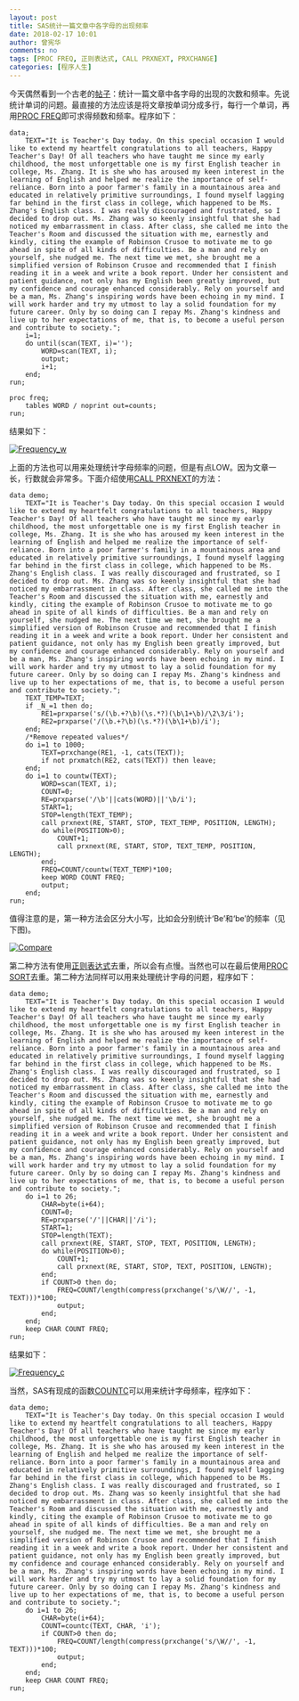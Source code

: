 ```yaml
---
layout: post
title: SAS统计一篇文章中各字母的出现频率
date: 2018-02-17 10:01
author: 曾宪华
comments: no
tags: [PROC FREQ, 正则表达式, CALL PRXNEXT, PRXCHANGE]
categories: [程序人生]
---
```

今天偶然看到一个古老的<a href="http://bbs.pinggu.org/thread-1570329-1-1.html" target="_blank"><span style="text-decoration: none;">帖子</span></a>：统计一篇文章中各字母的出现的次数和频率。先说统计单词的问题。最直接的方法应该是将文章按单词分成多行，每行一个单词，再用<a href="https://support.sas.com/documentation/cdl/en/statug/63033/HTML/default/viewer.htm#statug_freq_sect006.htm" target="_blank"><span style="text-decoration: none;">PROC FREQ</span></a>即可求得频数和频率。程序如下：
<pre><code>data;
    TEXT="It is Teacher's Day today. On this special occasion I would like to extend my heartfelt congratulations to all teachers, Happy Teacher's Day! Of all teachers who have taught me since my early childhood, the most unforgettable one is my first English teacher in college, Ms. Zhang. It is she who has aroused my keen interest in the learning of English and helped me realize the importance of self-reliance. Born into a poor farmer's family in a mountainous area and educated in relatively primitive surroundings, I found myself lagging far behind in the first class in college, which happened to be Ms. Zhang's English class. I was really discouraged and frustrated, so I decided to drop out. Ms. Zhang was so keenly insightful that she had noticed my embarrassment in class. After class, she called me into the Teacher's Room and discussed the situation with me, earnestly and kindly, citing the example of Robinson Crusoe to motivate me to go ahead in spite of all kinds of difficulties. Be a man and rely on yourself, she nudged me. The next time we met, she brought me a simplified version of Robinson Crusoe and recommended that I finish reading it in a week and write a book report. Under her consistent and patient guidance, not only has my English been greatly improved, but my confidence and courage enhanced considerably. Rely on yourself and be a man, Ms. Zhang's inspiring words have been echoing in my mind. I will work harder and try my utmost to lay a solid foundation for my future career. Only by so doing can I repay Ms. Zhang's kindness and live up to her expectations of me, that is, to become a useful person and contribute to society.";
    i=1;
    do until(scan(TEXT, i)='');
        WORD=scan(TEXT, i);
        output;
        i+1;
    end;
run;

proc freq;
    tables WORD / noprint out=counts;
run;
</code></pre>
<p>结果如下：</p><a href="http://www.xianhuazeng.com/cn/images/2018/02/Frequency_w.jpg"><img class="aligncenter size-full" src="http://www.xianhuazeng.com/cn/images/2018/02/Frequency_w.jpg" alt="Frequency_w" /></a>
<p>上面的方法也可以用来处理统计字母频率的问题，但是有点LOW。因为文章一长，行数就会非常多。下面介绍使用<a href="http://support.sas.com/documentation/cdl/en/lrdict/64316/HTML/default/viewer.htm#a002295965.htm" target="_blank"><span style="text-decoration: none;">CALL PRXNEXT</span></a>的方法：</p>
<pre><code>data demo;
    TEXT="It is Teacher's Day today. On this special occasion I would like to extend my heartfelt congratulations to all teachers, Happy Teacher's Day! Of all teachers who have taught me since my early childhood, the most unforgettable one is my first English teacher in college, Ms. Zhang. It is she who has aroused my keen interest in the learning of English and helped me realize the importance of self-reliance. Born into a poor farmer's family in a mountainous area and educated in relatively primitive surroundings, I found myself lagging far behind in the first class in college, which happened to be Ms. Zhang's English class. I was really discouraged and frustrated, so I decided to drop out. Ms. Zhang was so keenly insightful that she had noticed my embarrassment in class. After class, she called me into the Teacher's Room and discussed the situation with me, earnestly and kindly, citing the example of Robinson Crusoe to motivate me to go ahead in spite of all kinds of difficulties. Be a man and rely on yourself, she nudged me. The next time we met, she brought me a simplified version of Robinson Crusoe and recommended that I finish reading it in a week and write a book report. Under her consistent and patient guidance, not only has my English been greatly improved, but my confidence and courage enhanced considerably. Rely on yourself and be a man, Ms. Zhang's inspiring words have been echoing in my mind. I will work harder and try my utmost to lay a solid foundation for my future career. Only by so doing can I repay Ms. Zhang's kindness and live up to her expectations of me, that is, to become a useful person and contribute to society.";
    TEXT_TEMP=TEXT;
    if _N_=1 then do;
        RE1=prxparse('s/(\b.+?\b)(\s.*?)(\b\1+\b)/\2\3/i');
        RE2=prxparse('/(\b.+?\b)(\s.*?)(\b\1+\b)/i');
    end;
    /*Remove repeated values*/
    do i=1 to 1000;
        TEXT=prxchange(RE1, -1, cats(TEXT));
        if not prxmatch(RE2, cats(TEXT)) then leave;
    end;
    do i=1 to countw(TEXT);
        WORD=scan(TEXT, i);
        COUNT=0;
        RE=prxparse('/\b'||cats(WORD)||'\b/i');
        START=1;
        STOP=length(TEXT_TEMP);
        call prxnext(RE, START, STOP, TEXT_TEMP, POSITION, LENGTH);
        do while(POSITION>0);
            COUNT+1;
            call prxnext(RE, START, STOP, TEXT_TEMP, POSITION, LENGTH);
        end;
        FREQ=COUNT/countw(TEXT_TEMP)*100;
        keep WORD COUNT FREQ;
        output;
    end;
run;
</code></pre>
<p>值得注意的是，第一种方法会区分大小写，比如会分别统计‘Be’和‘be’的频率（见下图)。</p>
<a href="http://www.xianhuazeng.com/cn/images/2018/02/Compare.jpg"><img class="aligncenter size-full" src="http://www.xianhuazeng.com/cn/images/2018/02/Compare.jpg" alt="Compare" /></a>
<p>第二种方法有使用<a href="https://zh.wikipedia.org/zh/正则表达式" target="_blank"><span style="text-decoration: none;">正则表达式</span></a>去重，所以会有点慢。当然也可以在最后使用<a href="http://support.sas.com/documentation/cdl/en/proc/61895/HTML/default/viewer.htm#a002473666.htm" target="_blank"><span style="text-decoration: none;">PROC SORT</span></a>去重。第二种方法同样可以用来处理统计字母的问题，程序如下：</p>
<pre><code>data demo;
    TEXT="It is Teacher's Day today. On this special occasion I would like to extend my heartfelt congratulations to all teachers, Happy Teacher's Day! Of all teachers who have taught me since my early childhood, the most unforgettable one is my first English teacher in college, Ms. Zhang. It is she who has aroused my keen interest in the learning of English and helped me realize the importance of self-reliance. Born into a poor farmer's family in a mountainous area and educated in relatively primitive surroundings, I found myself lagging far behind in the first class in college, which happened to be Ms. Zhang's English class. I was really discouraged and frustrated, so I decided to drop out. Ms. Zhang was so keenly insightful that she had noticed my embarrassment in class. After class, she called me into the Teacher's Room and discussed the situation with me, earnestly and kindly, citing the example of Robinson Crusoe to motivate me to go ahead in spite of all kinds of difficulties. Be a man and rely on yourself, she nudged me. The next time we met, she brought me a simplified version of Robinson Crusoe and recommended that I finish reading it in a week and write a book report. Under her consistent and patient guidance, not only has my English been greatly improved, but my confidence and courage enhanced considerably. Rely on yourself and be a man, Ms. Zhang's inspiring words have been echoing in my mind. I will work harder and try my utmost to lay a solid foundation for my future career. Only by so doing can I repay Ms. Zhang's kindness and live up to her expectations of me, that is, to become a useful person and contribute to society.";
    do i=1 to 26;
        CHAR=byte(i+64);
        COUNT=0;
        RE=prxparse('/'||CHAR||'/i');
        START=1;
        STOP=length(TEXT);
        call prxnext(RE, START, STOP, TEXT, POSITION, LENGTH);
        do while(POSITION>0);
            COUNT+1;
            call prxnext(RE, START, STOP, TEXT, POSITION, LENGTH);
        end;
        if COUNT>0 then do;
            FREQ=COUNT/length(compress(prxchange('s/\W//', -1, TEXT)))*100;
            output;
        end;
    end;
    keep CHAR COUNT FREQ;
run;
</code></pre>
<p>结果如下：</p><a href="http://www.xianhuazeng.com/cn/images/2018/02/Frequency_c.jpg"><img class="aligncenter size-full" src="http://www.xianhuazeng.com/cn/images/2018/02/Frequency_c.jpg" alt="Frequency_c" /></a>
<p>当然，SAS有现成的函数<a href="http://support.sas.com/documentation/cdl/en/lrdict/64316/HTML/default/viewer.htm#a002260840.htm" target="_blank"><span style="text-decoration: none;">COUNTC</span></a>可以用来统计字母频率，程序如下：</p>
<pre><code>data demo;
    TEXT="It is Teacher's Day today. On this special occasion I would like to extend my heartfelt congratulations to all teachers, Happy Teacher's Day! Of all teachers who have taught me since my early childhood, the most unforgettable one is my first English teacher in college, Ms. Zhang. It is she who has aroused my keen interest in the learning of English and helped me realize the importance of self-reliance. Born into a poor farmer's family in a mountainous area and educated in relatively primitive surroundings, I found myself lagging far behind in the first class in college, which happened to be Ms. Zhang's English class. I was really discouraged and frustrated, so I decided to drop out. Ms. Zhang was so keenly insightful that she had noticed my embarrassment in class. After class, she called me into the Teacher's Room and discussed the situation with me, earnestly and kindly, citing the example of Robinson Crusoe to motivate me to go ahead in spite of all kinds of difficulties. Be a man and rely on yourself, she nudged me. The next time we met, she brought me a simplified version of Robinson Crusoe and recommended that I finish reading it in a week and write a book report. Under her consistent and patient guidance, not only has my English been greatly improved, but my confidence and courage enhanced considerably. Rely on yourself and be a man, Ms. Zhang's inspiring words have been echoing in my mind. I will work harder and try my utmost to lay a solid foundation for my future career. Only by so doing can I repay Ms. Zhang's kindness and live up to her expectations of me, that is, to become a useful person and contribute to society.";
    do i=1 to 26;
        CHAR=byte(i+64);
        COUNT=countc(TEXT, CHAR, 'i');
        if COUNT>0 then do;
            FREQ=COUNT/length(compress(prxchange('s/\W//', -1, TEXT)))*100;
            output;
        end;
    end;
    keep CHAR COUNT FREQ;
run;
</code></pre>